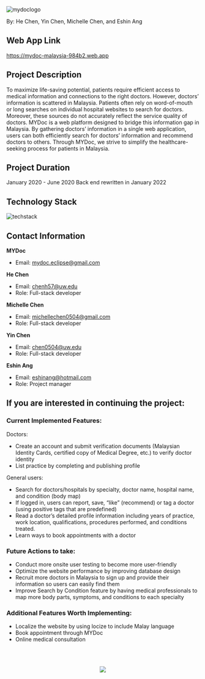 ![mydoclogo](https://user-images.githubusercontent.com/32310896/82287189-3172a400-99d2-11ea-8f68-50942ae2f4a5.png)

By: He Chen, Yin Chen, Michelle Chen, and Eshin Ang

## Web App Link

https://mydoc-malaysia-984b2.web.app

## Project Description

To maximize life-saving potential, patients require efficient access to medical information and connections to the right doctors. However, doctors’ information is scattered in Malaysia. Patients often rely on word-of-mouth or long searches on individual hospital websites to search for doctors. Moreover, these sources do not accurately reflect the service quality of doctors. MYDoc is a web platform designed to bridge this information gap in Malaysia. By gathering doctors’ information in a single web application, users can both efficiently search for doctors’ information and recommend doctors to others. Through MYDoc, we strive to simplify the healthcare-seeking process for patients in Malaysia.

## Project Duration

January 2020 - June 2020
Back end rewritten in January 2022

## Technology Stack

![techstack](https://user-images.githubusercontent.com/32310896/82286369-2585e280-99d0-11ea-8fdb-4764ac76edf5.png)

## Contact Information

**MYDoc**

- Email: mydoc.eclipse@gmail.com

**He Chen**

- Email: chenh57@uw.edu
- Role: Full-stack developer

**Michelle Chen**

- Email: michellechen0504@gmail.com
- Role: Full-stack developer

**Yin Chen**

- Email: chen0504@uw.edu
- Role: Full-stack developer

**Eshin Ang**

- Email: eshinang@hotmail.com
- Role: Project manager

## If you are interested in continuing the project:

### Current Implemented Features:

Doctors:

- Create an account and submit verification documents (Malaysian Identity Cards, certified copy of Medical Degree, etc.) to verify doctor identity
- List practice by completing and publishing profile

General users:

- Search for doctors/hospitals by specialty, doctor name, hospital name, and condition (body map)
- If logged in, users can report, save, “like” (recommend) or tag a doctor (using positive tags that are predefined)
- Read a doctor’s detailed profile information including years of practice, work location, qualifications, procedures performed, and conditions treated.
- Learn ways to book appointments with a doctor

### Future Actions to take:

- Conduct more onsite user testing to become more user-friendly
- Optimize the website performance by improving database design
- Recruit more doctors in Malaysia to sign up and provide their information so users can easily find them
- Improve Search by Condition feature by having medical professionals to map more body parts, symptoms, and conditions to each specialty

### Additional Features Worth Implementing:

- Localize the website by using locize to include Malay language
- Book appointment through MYDoc
- Online medical consultation

<br></br>

<p align="center">
    <img src="https://user-images.githubusercontent.com/32310896/82286940-8a8e0800-99d1-11ea-96c3-5c406dea7174.png">
  </p>
